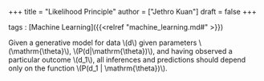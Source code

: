 +++
title = "Likelihood Principle"
author = ["Jethro Kuan"]
draft = false
+++

tags
: [Machine Learning]({{<relref "machine_learning.md#" >}})

Given a generative model for data \\(d\\) given parameters
\\(\mathrm{\theta}\\), \\(P(d|\mathrm{\theta})\\), and having observed a
particular outcome \\(d\_1\\), all inferences and predictions should depend
only on the function \\(P(d\_1 | \mathrm{\theta})\\).
